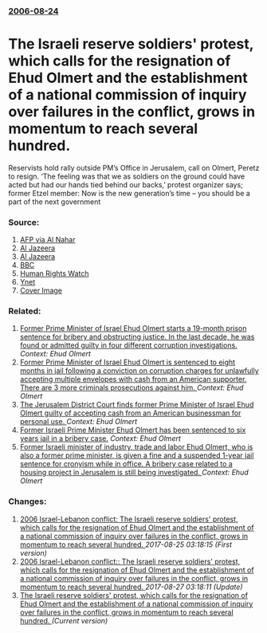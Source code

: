 ### [2006-08-24](/news/2006/08/24/index.md)

#  The Israeli reserve soldiers' protest, which calls for the resignation of Ehud Olmert and the establishment of a national commission of inquiry over failures in the conflict, grows in momentum to reach several hundred. 

Reservists hold rally outside PM’s Office in Jerusalem, call on Olmert, Peretz to resign. ‘The feeling was that we as soldiers on the ground could have acted but had our hands tied behind our backs,’ protest organizer says; former Etzel member: Now is the new generation’s time – you should be a part of the next government 


### Source:

1. [AFP via Al Nahar](http://www.naharnet.com/domino/tn/NewsDesk.nsf/getstory?openform&44DCCE0B33BC4AA1C22571D4005B0AB2)
2. [Al Jazeera](http://english.aljazeera.net/NR/exeres/4FA4A2BE-2A7D-479E-A480-95E8E9F0D095.htm)
3. [Al Jazeera](http://english.aljazeera.net/NR/exeres/880D485C-1805-44CE-9D17-AF64D6E375F9.htm)
4. [BBC](http://news.bbc.co.uk/1/hi/world/europe/5283660.stm)
5. [Human Rights Watch](http://hrw.org/english/docs/2006/08/17/lebano14026.htm)
6. [Ynet](http://www.ynetnews.com/articles/0,7340,L-3295083,00.html)
6. [Cover Image](http://www.ynetnews.com/images/default_EynetLogo200_200.jpg)

### Related:

1. [Former Prime Minister of Israel Ehud Olmert starts a 19-month prison sentence for bribery and obstructing justice. In the last decade, he was found or admitted guilty in four different corruption investigations. ](/news/2016/02/15/former-prime-minister-of-israel-ehud-olmert-starts-a-19-month-prison-sentence-for-bribery-and-obstructing-justice-in-the-last-decade-he-wa.md) _Context: Ehud Olmert_
2. [Former Prime Minister of Israel Ehud Olmert is sentenced to eight months in jail following a conviction on corruption charges for unlawfully accepting multiple envelopes with cash from an American supporter. There are 3 more criminals prosecutions against him. ](/news/2015/05/25/former-prime-minister-of-israel-ehud-olmert-is-sentenced-to-eight-months-in-jail-following-a-conviction-on-corruption-charges-for-unlawfully.md) _Context: Ehud Olmert_
3. [The Jerusalem District Court finds former Prime Minister of Israel Ehud Olmert guilty of accepting cash from an American businessman for personal use. ](/news/2015/03/30/the-jerusalem-district-court-finds-former-prime-minister-of-israel-ehud-olmert-guilty-of-accepting-cash-from-an-american-businessman-for-per.md) _Context: Ehud Olmert_
4. [Former Israeli Prime Minister Ehud Olmert has been sentenced to six years jail in a bribery case.](/news/2014/05/13/former-israeli-prime-minister-ehud-olmert-has-been-sentenced-to-six-years-jail-in-a-bribery-case.md) _Context: Ehud Olmert_
5. [Former Israeli minister of industry, trade and labor Ehud Olmert, who is also a former prime minister, is given a fine and a suspended 1-year jail sentence for cronyism while in office. A bribery case related to a housing project in Jerusalem is still being investigated. ](/news/2012/09/24/former-israeli-minister-of-industry-trade-and-labor-ehud-olmert-who-is-also-a-former-prime-minister-is-given-a-fine-and-a-suspended-1-yea.md) _Context: Ehud Olmert_

### Changes:

1. [ 2006 Israel-Lebanon conflict: The Israeli reserve soldiers' protest, which calls for the resignation of Ehud Olmert and the establishment of a national commission of inquiry over failures in the conflict, grows in momentum to reach several hundred. ](/news/2006/08/24/2006-israel-lebanon-conflict-p-the-israeli-reserve-soldiers-protest-which-calls-for-the-resignation-of-ehud-olmert-and-the-establishment.md) _2017-08-25 03:18:15 (First version)_
2. [ 2006 Israel-Lebanon conflict:: The Israeli reserve soldiers' protest, which calls for the resignation of Ehud Olmert and the establishment of a national commission of inquiry over failures in the conflict, grows in momentum to reach several hundred. ](/news/2006/08/24/2006-israel-lebanon-conflict-the-israeli-reserve-soldiers-protest-which-calls-for-the-resignation-of-ehud-olmert-and-the-establishment.md) _2017-08-27 03:18:11 (Update)_
2. [ The Israeli reserve soldiers' protest, which calls for the resignation of Ehud Olmert and the establishment of a national commission of inquiry over failures in the conflict, grows in momentum to reach several hundred. ](/news/2006/08/24/the-israeli-reserve-soldiers-protest-which-calls-for-the-resignation-of-ehud-olmert-and-the-establishment-of-a-national-commission-of-inq.md) _(Current version)_
